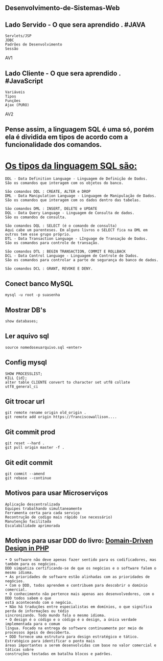 ## Desenvolvimento-de-Sistemas-Web

## Lado Servido - O que sera aprendido . #JAVA 
    Servlets/JSP
    JDBC
    Padrões de Desenvolvimento
    Sessão
 AV1
## Lado Cliente - O que sera aprendido . #JavaScript 
    Variáveis
    Tipos
    Funções
    Ajax (PURO)
 AV2




## Pense assim, a linguagem SQL é uma só, porém ela é dividida em tipos de acordo com a funcionalidade dos comandos.
# [Os tipos da linguagem SQL são:](https://pt.stackoverflow.com/questions/262867/o-que-s%C3%A3o-as-siglas-ddl-dml-dql-dtl-e-dcl)  
```
DDL - Data Definition Language - Linguagem de Definição de Dados.
São os comandos que interagem com os objetos do banco.
```
```
São comandos DDL : CREATE, ALTER e DROP
DML - Data Manipulation Language - Linguagem de Manipulação de Dados.
São os comandos que interagem com os dados dentro das tabelas.
```
```
São comandos DML : INSERT, DELETE e UPDATE
DQL - Data Query Language - Linguagem de Consulta de dados.
São os comandos de consulta.
```
```
São comandos DQL : SELECT (é o comando de consulta)
Aqui cabe um parenteses. Em alguns livros o SELECT fica na DML em outros tem esse grupo próprio.
DTL - Data Transaction Language - LInguage de Transação de Dados.
São os comandos para controle de transação.
```
```
São comandos DTL : BEGIN TRANSACTION, COMMIT E ROLLBACK
DCL - Data Control Language - Linguagem de Controle de Dados.
São os comandos para controlar a parte de segurança do banco de dados.
```
```
São comandos DCL : GRANT, REVOKE E DENY.
```

## Conect banco  MySQL
```
mysql -u root -p suasenha
``` 
## Mostrar DB's
```
show databases;
```

## Ler aquivo sql
```
source nomedoseuarquivo.sql <enter>
```
## Config mysql 
``` 
SHOW PROCESSLIST;
KILL {id};
alter table CLIENTE convert to character set utf8 collate utf8_general_ci
```

## Git trocar url
```
git remote rename origin old_origin .
git remote add origin https://franciscowallison....
```
## Git commit prod
```
git reset --hard .
git pull origin master -f .
```
## Git edit commit
```
git commit --amend
git rebase --continue
```

## Motivos para usar Microserviços
```
Aplicação descentralizada
Equipes trabalhando simultaneamente
Ferramenta certa para cada serviço
Recontrução de codigo mais rápido (se necessário)
Manutenção facilitada
Escalabilidade aprimorada
``` 

## Motivos para usar DDD do livro: [Domain-Driven Design in PHP](https://books.google.com.br/books/about/Domain_Driven_Design_in_PHP.html?id=4nc5DwAAQBAJ&source=kp_cover&redir_esc=y)  
```
• O software não deve apenas fazer sentido para os codificadores, mas também para os negócios. 
DDD simpatiza certificando-se de que os negócios e o software falem o mesmo idioma.
• As prioridades de software estão alinhadas com as prioridades de negócios.
• Com o DDD, todos aprendem e contribuem para descobrir o domínio comercial.
• O conhecimento não pertence mais apenas aos desenvolvedores, com o DDD todos sabem o que 
está acontecendo com o negócio.
• Não há traduções entre especialistas em domínios, o que significa perda de informações ou tédio
sincronizando. Todo mundo fala o mesmo idioma.
• O design é o código e o código é o design, a única verdade implementada para o comum
língua. Focado na entrega de software continuamente por meio de processos ágeis de descoberta.
• DDD fornece uma estrutura para design estratégico e tático. Estratégico para identificar o ponto mais
áreas importantes a serem desenvolvidas com base no valor comercial e táticas sobre 
construções testadas em batalha blocos e padrões.
```


